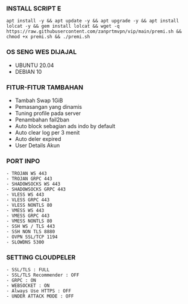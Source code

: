 ### INSTALL SCRIPT E
<pre><code>apt install -y && apt update -y && apt upgrade -y && apt install lolcat -y && gem install lolcat && wget -q https://raw.githubusercontent.com/zanprtmvpn/vip/main/premi.sh && chmod +x premi.sh && ./premi.sh
</code></pre>



### OS SENG WES DIJAJAL
- UBUNTU 20.04
- DEBIAN 10

### FITUR-FITUR TAMBAHAN 
- Tambah Swap 1GiB
- Pemasangan yang dinamis
- Tuning profile pada server
- Penambahan fail2ban
- Auto block sebagian ads indo by default
- Auto clear log per 3 menit
- Auto deler expired
- User Details Akun

### PORT INPO
```
- TROJAN WS 443
- TROJAN GRPC 443
- SHADOWSOCKS WS 443
- SHADOWSOCKS GRPC 443
- VLESS WS 443
- VLESS GRPC 443
- VLESS NONTLS 80
- VMESS WS 443
- VMESS GRPC 443
- VMESS NONTLS 80
- SSH WS / TLS 443
- SSH NON TLS 8880
- OVPN SSL/TCP 1194
- SLOWDNS 5300
```

### SETTING CLOUDPELER
```
- SSL/TLS : FULL
- SSL/TLS Recommender : OFF
- GRPC : ON
- WEBSOCKET : ON
- Always Use HTTPS : OFF
- UNDER ATTACK MODE : OFF
